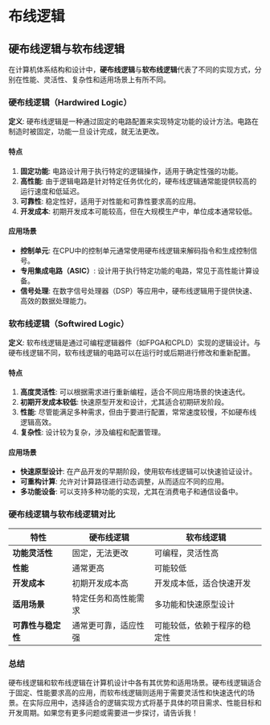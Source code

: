 # 布线逻辑

## 硬布线逻辑与软布线逻辑

在计算机体系结构和设计中，**硬布线逻辑**与**软布线逻辑**代表了不同的实现方式，分别在性能、灵活性、复杂性和适用场景上有所不同。

### 硬布线逻辑（Hardwired Logic）

**定义**: 硬布线逻辑是一种通过固定的电路配置来实现特定功能的设计方法。电路在制造时被固定，功能一旦设计完成，就无法更改。

#### 特点

1. **固定功能**: 电路设计用于执行特定的逻辑操作，适用于确定性强的功能。
2. **高性能**: 由于逻辑电路是针对特定任务优化的，硬布线逻辑通常能提供较高的运行速度和低延迟。
3. **可靠性**: 稳定性好，适用于对性能和可靠性要求高的应用。
4. **开发成本**: 初期开发成本可能较高，但在大规模生产中，单位成本通常较低。

#### 应用场景

- **控制单元**: 在CPU中的控制单元通常使用硬布线逻辑来解码指令和生成控制信号。
- **专用集成电路（ASIC）**: 设计用于执行特定功能的电路，常见于高性能计算设备。
- **信号处理**: 在数字信号处理器（DSP）等应用中，硬布线逻辑用于提供快速、高效的数据处理能力。

### 软布线逻辑（Softwired Logic）

**定义**: 软布线逻辑是通过可编程逻辑器件（如FPGA和CPLD）实现的逻辑设计。与硬布线逻辑不同，软布线逻辑的电路可以在运行时或后期进行修改和重新配置。

#### 特点

1. **高度灵活性**: 可以根据需求进行重新编程，适合不同应用场景的快速迭代。
2. **初期开发成本较低**: 快速原型开发和设计，尤其适合初期研发阶段。
3. **性能**: 尽管能满足多种需求，但由于要进行配置，常常速度较慢，不如硬布线逻辑高效。
4. **复杂性**: 设计较为复杂，涉及编程和配置管理。

#### 应用场景

- **快速原型设计**: 在产品开发的早期阶段，使用软布线逻辑可以快速验证设计。
- **可重构计算**: 允许对计算路径进行动态调整，从而适应不同的应用。
- **多功能设备**: 可以支持多种功能的实现，尤其在消费电子和通信设备中。

### 硬布线逻辑与软布线逻辑对比

| 特性                  | 硬布线逻辑                     | 软布线逻辑                     |
|----------------------|--------------------------------|--------------------------------|
| **功能灵活性**       | 固定，无法更改                 | 可编程，灵活性高               |
| **性能**             | 通常更高                       | 可能较低                       |
| **开发成本**         | 初期开发成本高                 | 开发成本低，适合快速开发       |
| **适用场景**         | 特定任务和高性能需求           | 多功能和快速原型设计           |
| **可靠性与稳定性**   | 通常更可靠，适应性强           | 可能较低，依赖于程序的稳定性   |

### 总结

硬布线逻辑和软布线逻辑在计算机设计中各有其优势和适用场景。硬布线逻辑适合于固定、性能要求高的应用，而软布线逻辑则适用于需要灵活性和快速迭代的场景。在实际应用中，选择适合的逻辑实现方式将基于具体的项目需求、性能目标和开发周期。如果您有更多问题或需要进一步探讨，请告诉我！